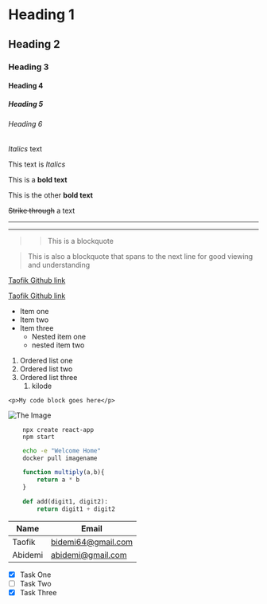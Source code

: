 <!-- Headings -->
# Heading 1
## Heading 2
### Heading 3
#### Heading 4
##### Heading 5
###### Heading 6


<!-- Italics or emphasis -->
*Italics* text

This text is _Italics_

<!-- Strong or bold -->
This is a __bold text__

This is the other **bold text**

<!-- Strikethrough-->
~~Strike through~~ a text

<!-- Horizontal line or separator -->
___

---

<!-- bloquote -->
>> This is a blockquote

> This is also a blockquote that spans to the next line for good viewing and understanding

<!-- Links -->
[Taofik Github link](http://github.com/taofik-adeniyi)

[Taofik Github link](http://github.com/taofik-adeniyi "Taofik-Adeniyi")

<!-- unorderedlist -->
* Item one
* Item two
* Item three
  * Nested item one
  * nested item two  

<!-- ordered list -->
1. Ordered list one
2. Ordered list two
3. Ordered list three
   1. kilode

<!-- Code block -->
`<p>My code block goes here</p>`

<!-- Images -->
![The Image](https://markdown-here.com/img/icon256.png)

<!-- Github markdown -->
<!-- Code block -->

```
    npx create react-app
    npm start
```

```bash
    echo -e "Welcome Home"
    docker pull imagename
```

```javascript
    function multiply(a,b){
        return a * b
    }
```

```python
    def add(digit1, digit2):
        return digit1 + digit2
```

<!-- Tables -->
| Name | Email |
| -------- | -------- |
| Taofik | bidemi64@gmail.com |
| Abidemi | abidemi@gmail.com |

<!-- Task Lists -->
* [x] Task One
* [ ] Task Two
* [x] Task Three